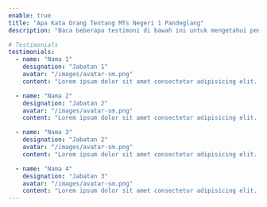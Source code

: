 ```yaml
---
enable: true
title: "Apa Kata Orang Tentang MTs Negeri 1 Pandeglang"
description: "Baca beberapa testimoni di bawah ini untuk mengetahui pendapat orang tentang kami."

# Testimonials
testimonials:
  - name: "Nama 1"
    designation: "Jabatan 1"
    avatar: "/images/avatar-sm.png"
    content: "Lorem ipsum dolor sit amet consectetur adipisicing elit. Qui iusto illo molestias, assumenda expedita commodi inventore non itaque molestiae voluptatum dolore, facilis sapiente, repellat veniam."

  - name: "Nama 2"
    designation: "Jabatan 2"
    avatar: "/images/avatar-sm.png"
    content: "Lorem ipsum dolor sit amet consectetur adipisicing elit. Qui iusto illo molestias, assumenda expedita commodi inventore non itaque molestiae voluptatum dolore, facilis sapiente, repellat veniam."

  - name: "Nama 3"
    designation: "Jabatan 2"
    avatar: "/images/avatar-sm.png"
    content: "Lorem ipsum dolor sit amet consectetur adipisicing elit. Qui iusto illo molestias, assumenda expedita commodi inventore non itaque molestiae voluptatum dolore, facilis sapiente, repellat veniam."

  - name: "Nama 4"
    designation: "Jabatan 3"
    avatar: "/images/avatar-sm.png"
    content: "Lorem ipsum dolor sit amet consectetur adipisicing elit. Qui iusto illo molestias, assumenda expedita commodi inventore non itaque molestiae voluptatum dolore, facilis sapiente, repellat veniam."
---
```

